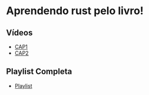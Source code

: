 # Aprendendo rust pelo livro!

## Vídeos

 - [CAP1](https://youtu.be/FsK4G6NbpiE)
 - [CAP2](https://youtu.be/IvMQAKTlUJM)

## Playlist Completa
 - [Playlist](https://www.youtube.com/playlist?list=PLxlUkTKU3mXmZqrhr_lTrlD8UDQXDSngf)

